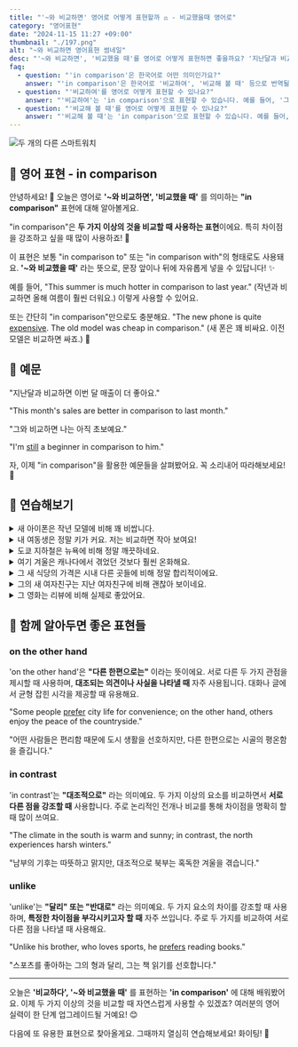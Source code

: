 ```yaml
---
title: "'~와 비교하면' 영어로 어떻게 표현할까 ⚖️ - 비교했을때 영어로"
category: "영어표현"
date: "2024-11-15 11:27 +09:00"
thumbnail: "./197.png"
alt: "~와 비교하면 영어표현 썸네일"
desc: "'~와 비교하면', '비교했을 때'를 영어로 어떻게 표현하면 좋을까요? '지난달과 비교하면 이번 달 매출이 더 좋아요.', '그와 비교하면 나는 아직 초보예요.' 등을 영어로 표현하는 법을 배워봅시다. 다양한 예문을 통해서 연습하고 본인의 표현으로 만들어 보세요."
faq:
  - question: "'in comparison'은 한국어로 어떤 의미인가요?"
    answer: "'in comparison'은 한국어로 '비교하여', '비교해 볼 때' 등으로 번역될 수 있습니다. 주로 두 개 이상의 사물이나 개념을 비교할 때 사용됩니다."
  - question: "'비교하여'를 영어로 어떻게 표현할 수 있나요?"
    answer: "'비교하여'는 'in comparison'으로 표현할 수 있습니다. 예를 들어, '그의 성적은 비교하여 더 뛰어나다'는 'His grades are better in comparison'으로 말할 수 있습니다."
  - question: "'비교해 볼 때'를 영어로 어떻게 표현할 수 있나요?"
    answer: "'비교해 볼 때'는 'in comparison'으로 표현할 수 있습니다. 예를 들어, '이 영화는 이전 작품과 비교해 볼 때 더 흥미롭다'는 'This movie is more interesting in comparison to the previous one'로 말할 수 있습니다."
---
```


![두 개의 다른 스마트워치](./197-1.jpg)

## 🌟 영어 표현 - in comparison

안녕하세요! 👋 오늘은 영어로 **'~와 비교하면', '비교했을 때'** 를 의미하는 **"in comparison"** 표현에 대해 알아볼게요.

"in comparison"은 **두 가지 이상의 것을 비교할 때 사용하는 표현**이에요. 특히 차이점을 강조하고 싶을 때 많이 사용하죠! 🤔

이 표현은 보통 "in comparison to" 또는 "in comparison with"의 형태로도 사용돼요. **'~와 비교했을 때'** 라는 뜻으로, 문장 앞이나 뒤에 자유롭게 넣을 수 있답니다! ✨

예를 들어, "This summer is much hotter in comparison to last year." (작년과 비교하면 올해 여름이 훨씬 더워요.) 이렇게 사용할 수 있어요.

또는 간단히 "in comparison"만으로도 충분해요. "The new phone is quite [expensive](/blog/in-english/317.expensive/). The old model was cheap in comparison." (새 폰은 꽤 비싸요. 이전 모델은 비교하면 싸죠.) 🤳

<script async src="https://pagead2.googlesyndication.com/pagead/js/adsbygoogle.js?client=ca-pub-1465612013356152"
     crossorigin="anonymous"></script>
<!-- engple-horizontal-ad -->

<ins class="adsbygoogle"
     style="display:block"
     data-ad-client="ca-pub-1465612013356152"
     data-ad-slot="2106896038"
     data-ad-format="auto"
     data-full-width-responsive="true"></ins>

<script>
     (adsbygoogle = window.adsbygoogle || []).push({});
</script>

## 📖 예문

"지난달과 비교하면 이번 달 매출이 더 좋아요."

"This month's sales are better in comparison to last month."

"그와 비교하면 나는 아직 초보예요."

"I'm <a href="/blog/in-english/254.still/">still</a> a beginner in comparison to him."

자, 이제 "in comparison"을 활용한 예문들을 살펴봤어요. 꼭 소리내어 따라해보세요! 🎯

## 💬 연습해보기

<details>
<summary>새 아이폰은 작년 모델에 비해 꽤 비쌉니다.</summary>
<span>The new iPhone is quite expensive in comparison to last year's model.</span>
</details>

<details>
<summary>내 여동생은 정말 키가 커요. 저는 비교하면 작아 보여요!</summary>
<span>My sister's really tall. I look tiny in comparison!</span>
</details>

<details>
<summary>도쿄 지하철은 뉴욕에 비해 정말 깨끗하네요.</summary>
<span>Tokyo's subway is super clean in comparison to New York's.</span>
</details>

<details>
<summary>여기 겨울은 캐나다에서 겪었던 것보다 훨씬 온화해요.</summary>
<span>The winter here is mild in comparison to what I experienced in Canada.</span>
</details>

<details>
<summary>그 새 식당의 가격은 시내 다른 곳들에 비해 정말 합리적이에요.</summary>
<span>That new restaurant's prices are reasonable in comparison to other places downtown.</span>
</details>

<details>
<summary>그의 새 여자친구는 지난 여자친구에 비해 괜찮아 보이네요.</summary>
<span>His new girlfriend seems nice in comparison to the last one.</span>
</details>

<details>
<summary>그 영화는 리뷰에 비해 실제로 좋았어요.</summary>
<span>The movie was actually good in comparison to what the <a href="/blog/in-english/251.review/">reviews</a> said.</span>
</details>

## 🤝 함께 알아두면 좋은 표현들

### on the other hand

'on the other hand'은 **"다른 한편으로는"** 이라는 뜻이에요. 서로 다른 두 가지 관점을 제시할 때 사용하며, **대조되는 의견이나 사실을 나타낼 때** 자주 사용됩니다. 대화나 글에서 균형 잡힌 시각을 제공할 때 유용해요.

"Some people [prefer](/blog/in-english/191.prefer/) city life for convenience; on the other hand, others enjoy the peace of the countryside."

"어떤 사람들은 편리함 때문에 도시 생활을 선호하지만, 다른 한편으로는 시골의 평온함을 즐깁니다."

### in contrast

'in contrast'는 **"대조적으로"** 라는 의미예요. 두 가지 이상의 요소를 비교하면서 **서로 다른 점을 강조할 때** 사용합니다. 주로 논리적인 전개나 비교를 통해 차이점을 명확히 할 때 많이 쓰여요.

"The climate in the south is warm and sunny; in contrast, the north experiences harsh winters."

"남부의 기후는 따뜻하고 맑지만, 대조적으로 북부는 혹독한 겨울을 겪습니다."

### unlike

'unlike'는 **"달리" 또는 "반대로"** 라는 의미예요. 두 가지 요소의 차이를 강조할 때 사용하며, **특정한 차이점을 부각시키고자 할 때** 자주 쓰입니다. 주로 두 가지를 비교하여 서로 다른 점을 나타낼 때 사용해요.

"Unlike his brother, who loves sports, he [prefers](/blog/in-english/191.prefer/) reading books."

"스포츠를 좋아하는 그의 형과 달리, 그는 책 읽기를 선호합니다."

---

오늘은 **'비교하다', '~와 비교했을 때'** 를 표현하는 **'in comparison'** 에 대해 배워봤어요. 이제 두 가지 이상의 것을 비교할 때 자연스럽게 사용할 수 있겠죠? 여러분의 영어 실력이 한 단계 업그레이드될 거예요! 😊

다음에 또 유용한 표현으로 찾아올게요. 그때까지 열심히 연습해보세요! 화이팅! 💪
